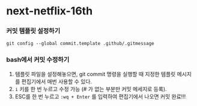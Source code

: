 # next-netflix-16th

### 커밋 템플릿 설정하기 
`git config --global commit.template .github/.gitmessage`

### bash에서 커밋 수정하기 
1. 템플릿 파일을 설정해놓으면, git commit 명령을 실행할 때 지정한 템플릿 메시지를 편집기에서 매번 사용할 수 있다.
2. `i` 키를 한 번 누르고 수정 가능 (# 가 없는 부분만 커밋 메세지로 등록). 
3. ESC를 한 번 누르고 `:wq + Enter` 를 입력하여 편집기에서 나오면 커밋 완료!!! 
